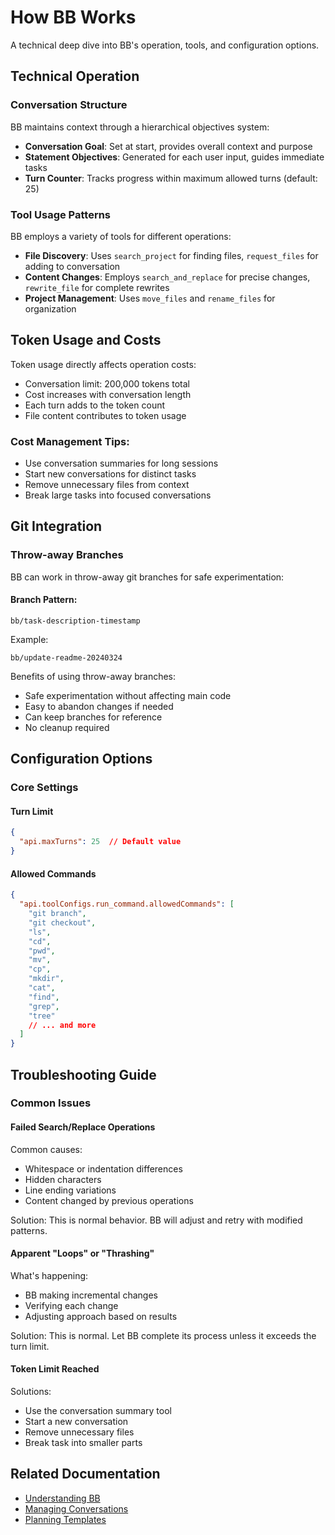 # How BB Works

A technical deep dive into BB's operation, tools, and configuration options.

## Technical Operation

### Conversation Structure

BB maintains context through a hierarchical objectives system:

- **Conversation Goal**: Set at start, provides overall context and purpose
- **Statement Objectives**: Generated for each user input, guides immediate tasks
- **Turn Counter**: Tracks progress within maximum allowed turns (default: 25)

### Tool Usage Patterns

BB employs a variety of tools for different operations:

- **File Discovery**: Uses `search_project` for finding files, `request_files` for adding to conversation
- **Content Changes**: Employs `search_and_replace` for precise changes, `rewrite_file` for complete rewrites
- **Project Management**: Uses `move_files` and `rename_files` for organization

## Token Usage and Costs

Token usage directly affects operation costs:

- Conversation limit: 200,000 tokens total
- Cost increases with conversation length
- Each turn adds to the token count
- File content contributes to token usage

### Cost Management Tips:

- Use conversation summaries for long sessions
- Start new conversations for distinct tasks
- Remove unnecessary files from context
- Break large tasks into focused conversations

## Git Integration

### Throw-away Branches

BB can work in throw-away git branches for safe experimentation:

#### Branch Pattern:
```
bb/task-description-timestamp 
```

Example:
```
bb/update-readme-20240324
```

Benefits of using throw-away branches:

- Safe experimentation without affecting main code
- Easy to abandon changes if needed
- Can keep branches for reference
- No cleanup required

## Configuration Options

### Core Settings

#### Turn Limit
```json
{
  "api.maxTurns": 25  // Default value
}
```

#### Allowed Commands
```json
{
  "api.toolConfigs.run_command.allowedCommands": [
    "git branch",
    "git checkout",
    "ls",
    "cd",
    "pwd",
    "mv",
    "cp",
    "mkdir",
    "cat",
    "find",
    "grep",
    "tree"
    // ... and more
  ]
}
```

## Troubleshooting Guide

### Common Issues

#### Failed Search/Replace Operations

Common causes:
- Whitespace or indentation differences
- Hidden characters
- Line ending variations
- Content changed by previous operations

Solution: This is normal behavior. BB will adjust and retry with modified patterns.

#### Apparent "Loops" or "Thrashing"

What's happening:
- BB making incremental changes
- Verifying each change
- Adjusting approach based on results

Solution: This is normal. Let BB complete its process unless it exceeds the turn limit.

#### Token Limit Reached

Solutions:
- Use the conversation summary tool
- Start a new conversation
- Remove unnecessary files
- Break task into smaller parts

## Related Documentation

- [Understanding BB](understanding-bb.md)
- [Managing Conversations](managing-conversations.md)
- [Planning Templates](planning/README.md)